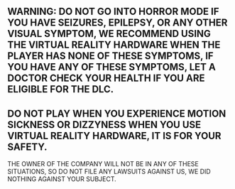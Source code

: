 WARNING: DO NOT GO INTO HORROR MODE IF YOU HAVE SEIZURES, EPILEPSY, OR ANY OTHER VISUAL SYMPTOM, WE RECOMMEND USING THE VIRTUAL REALITY HARDWARE WHEN THE PLAYER HAS NONE OF THESE SYMPTOMS, IF YOU HAVE ANY OF THESE SYMPTOMS, LET A DOCTOR CHECK YOUR HEALTH IF YOU ARE ELIGIBLE FOR THE DLC.
------------------------------------------------------------------------------------------------------------------------------------------------------------------------------------------------------------------------------------------------------------------------------------------------
DO NOT PLAY WHEN YOU EXPERIENCE MOTION SICKNESS OR DIZZYNESS WHEN YOU USE VIRTUAL REALITY HARDWARE, IT IS FOR YOUR SAFETY.
--------------------------------------------------------------------------------------------------------------------------
THE OWNER OF THE COMPANY WILL NOT BE IN ANY OF THESE SITUATIONS, SO DO NOT FILE ANY LAWSUITS AGAINST US, WE DID NOTHING AGAINST YOUR SUBJECT.
